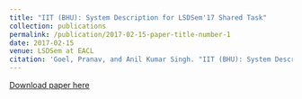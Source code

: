 ```yaml
---
title: "IIT (BHU): System Description for LSDSem'17 Shared Task"
collection: publications
permalink: /publication/2017-02-15-paper-title-number-1
date: 2017-02-15
venue: LSDSem at EACL
citation: 'Goel, Pranav, and Anil Kumar Singh. "IIT (BHU): System Description for LSDSem'17 Shared Task." Proceedings of the 2nd Workshop on Linking Models of Lexical, Sentential and Discourse-level Semantics. 2017'
---
```


[Download paper here](https://pranav-goel.github.io/files/story_cloze_LSDSEM17.pdf)
